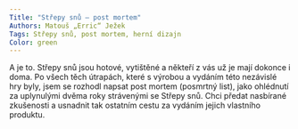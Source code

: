 ```yaml
---
Title: "Střepy snů – post mortem"
Authors: Matouš „Erric“ Ježek
Tags: Střepy snů, post mortem, herní dizajn
Color: green
---
```

A je to. Střepy snů jsou hotové, vytištěné
a někteří z vás už je mají dokonce
i doma. Po všech těch útrapách,
které s výrobou a vydáním této nezávislé
hry byly, jsem se rozhodl napsat
post mortem (posmrtný list), jako
ohlédnutí za uplynulými dvěma roky
strávenými se Střepy snů. Chci předat
nasbírané zkušenosti a usnadnit
tak ostatním cestu za vydáním jejich
vlastního produktu.
